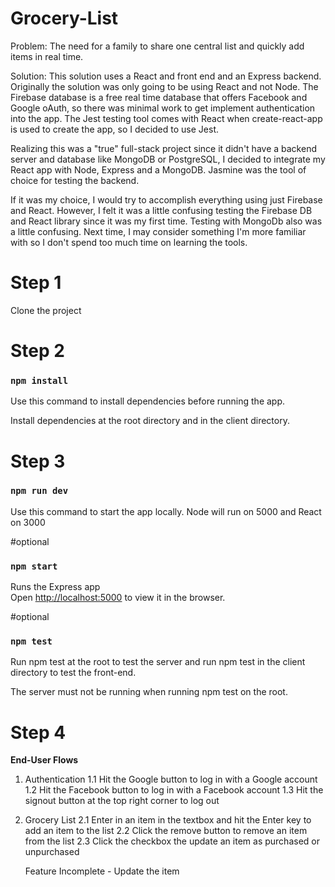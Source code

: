 # Grocery-List
Problem: The need for a family to share one central list and quickly add items in real time.


Solution: This solution uses a React and front end and an Express backend. Originally the solution was only going to be using React and not Node. The Firebase database is a free real time database that offers Facebook and Google oAuth, so there was minimal work to get implement authentication into the app. The Jest testing tool comes with React when create-react-app is used to create the app, so I decided to use Jest. 

Realizing this was a "true" full-stack project since it didn't have a backend server and database like MongoDB or PostgreSQL, I decided to integrate my React app with Node, Express and a MongoDB. Jasmine was the tool of choice for testing the backend. 

If it was my choice, I would try to accomplish everything using just Firebase and React. However, I felt it was a little confusing testing the Firebase DB and React library since it was my first time. Testing with MongoDb also was a little confusing. Next time, I may consider something I'm more familiar with so I don't spend too much time on learning the tools.


# Step 1

Clone the project

# Step 2
### `npm install`

Use this command to install dependencies before running the app.

Install dependencies at the root directory and in the client directory.

# Step 3
### `npm run dev`

Use this command to start the app locally.
Node will run on 5000 and React on 3000

#optional
### `npm start`

Runs the Express app<br>
Open [http://localhost:5000](http://localhost:5000) to view it in the browser.

#optional
### `npm test`

Run npm test at the root to test the server and run npm test in the client directory to test the front-end.

The server must not be running when running npm test on the root.
<br>


# Step 4
**End-User Flows**

1. Authentication
    1.1 Hit the Google button to log in with a Google account
    1.2 Hit the Facebook button to log in with a Facebook account
    1.3 Hit the signout button at the top right corner to log out


2. Grocery List
    2.1 Enter in an item in the textbox and hit the Enter key to add an item to the list 
    2.2 Click the remove button to remove an item from the list
    2.3 Click the checkbox the update an item as purchased or unpurchased
    
    Feature Incomplete - Update the item 